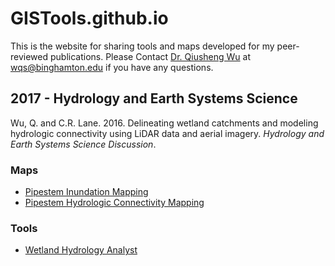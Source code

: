 # GISTools.github.io
This is the website for sharing tools and maps developed for my peer-reviewed publications. Please Contact <a href="http://wetlands.io/">Dr. Qiusheng Wu</a> at <a href="mailto:wqs@binghamton.edu">wqs@binghamton.edu</a> if you have any questions.

## 2017 - Hydrology and Earth Systems Science
Wu, Q. and C.R. Lane. 2016. Delineating wetland catchments and modeling hydrologic connectivity using LiDAR data and aerial imagery. *Hydrology and Earth Systems Science Discussion*.

### Maps

* [Pipestem Inundation Mapping](http://wetlands.io/maps/inundation.html)
* [Pipestem Hydrologic Connectivity Mapping](http://wetlands.io/maps/connectivity.html)

### Tools

* [Wetland Hydrology Analyst](https://goo.gl/forms/6Oy0uWODT6YtSisI2)

